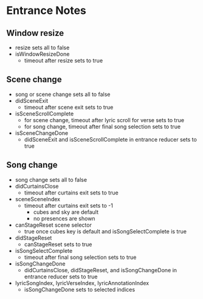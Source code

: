 # Entrance Notes

## Window resize
* resize sets all to false
* isWindowResizeDone
    * timeout after resize sets to true

## Scene change
* song or scene change sets all to false
* didSceneExit
    * timeout after scene exit sets to true
* isSceneScrollComplete
    * for scene change, timeout after lyric scroll for verse sets to true
    * for song change, timeout after final song selection sets to true
* isSceneChangeDone
    * didSceneExit and isSceneScrollComplete in entrance reducer sets to true

## Song change
* song change sets all to false
* didCurtainsClose
    * timeout after curtains exit sets to true
* sceneSceneIndex
    * timeout after curtains exit sets to -1
        * cubes and sky are default
        * no presences are shown
* canStageReset scene selector
    * true once cubes key is default and isSongSelectComplete is true
* didStageReset
    * canStageReset sets to true
* isSongSelectComplete
    * timeout after final song selection sets to true
* isSongChangeDone
    * didCurtainsClose, didStageReset, and isSongChangeDone in entrance reducer sets to true
* lyricSongIndex, lyricVerseIndex, lyricAnnotationIndex
    * isSongChangeDone sets to selected indices